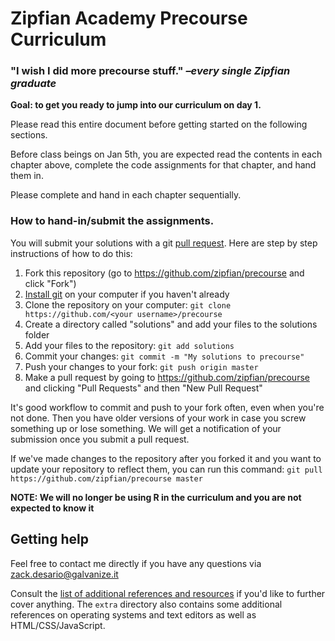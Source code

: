 # Zipfian Academy Precourse Curriculum

### "I wish I did more precourse stuff." *–every single Zipfian graduate*

__Goal: to get you ready to jump into our curriculum on day 1.__

Please read this entire document before getting started on the following
sections.

Before class beings on Jan 5th, you are expected read the contents in each chapter above, complete the code assignments for that chapter, and hand them in. 

Please complete and hand in each chapter sequentially. 

### How to hand-in/submit the assignments.
You will submit your solutions with a git [pull request](https://help.github.com/articles/using-pull-requests). Here are step by step instructions of how to do this:

1. Fork this repository (go to https://github.com/zipfian/precourse and click "Fork")
1. [Install git](https://help.github.com/articles/set-up-git) on your computer
if you haven't already
1. Clone the repository on your computer: `git clone https://github.com/<your username>/precourse`
1. Create a directory called "solutions" and add your files to the solutions folder
1. Add your files to the repository: `git add solutions`
1. Commit your changes: `git commit -m "My solutions to precourse"`
1. Push your changes to your fork: `git push origin master`
1. Make a pull request by going to https://github.com/zipfian/precourse and clicking "Pull Requests" and then "New Pull Request"

It's good workflow to commit and push to your fork often, even when you're not done. Then you have older versions of your work in case you screw something up or lose something. We will get a notification of your submission once you submit a pull request.

If we've made changes to the repository after you forked it and you want to update your repository to reflect them, you can run this command: `git pull https://github.com/zipfian/precourse master`

__NOTE: We will no longer be using R in the curriculum and you are not expected to know it__

## Getting help
Feel free to contact me directly if you have any questions via zack.desario@galvanize.it 

Consult the [list of additional references and resources](extra/references.md) if you'd
like to further cover anything. The `extra` directory also contains some
additional references on operating systems and text editors as well as
HTML/CSS/JavaScript.
